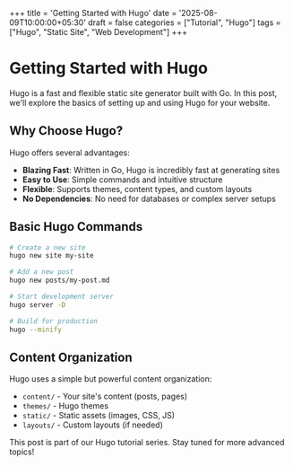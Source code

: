 +++
title = 'Getting Started with Hugo'
date = '2025-08-09T10:00:00+05:30'
draft = false
categories = ["Tutorial", "Hugo"]
tags = ["Hugo", "Static Site", "Web Development"]
+++

# Getting Started with Hugo

Hugo is a fast and flexible static site generator built with Go. In this post, we'll explore the basics of setting up and using Hugo for your website.

## Why Choose Hugo?

Hugo offers several advantages:

- **Blazing Fast**: Written in Go, Hugo is incredibly fast at generating sites
- **Easy to Use**: Simple commands and intuitive structure
- **Flexible**: Supports themes, content types, and custom layouts
- **No Dependencies**: No need for databases or complex server setups

## Basic Hugo Commands

```bash
# Create a new site
hugo new site my-site

# Add a new post
hugo new posts/my-post.md

# Start development server
hugo server -D

# Build for production
hugo --minify
```

## Content Organization

Hugo uses a simple but powerful content organization:

- `content/` - Your site's content (posts, pages)
- `themes/` - Hugo themes
- `static/` - Static assets (images, CSS, JS)
- `layouts/` - Custom layouts (if needed)

This post is part of our Hugo tutorial series. Stay tuned for more advanced topics!